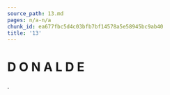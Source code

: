 ```yaml
---
source_path: 13.md
pages: n/a-n/a
chunk_id: ea677fbc5d4c03bfb7bf14578a5e58945bc9ab40
title: '13'
---
```

# D O N A L D E

.
